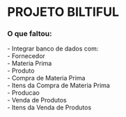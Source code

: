 # PROJETO BILTIFUL

<h3> O que faltou: </h3>
- Integrar banco de dados com:<br>
 - Fornecedor<br>
 - Materia Prima<br>
 - Produto<br>
 - Compra de Materia Prima<br>
 - Itens da Compra de Materia Prima<br>
 - Producao<br>
 - Venda de Produtos<br>
 - Itens da Venda de Produtos<br>
